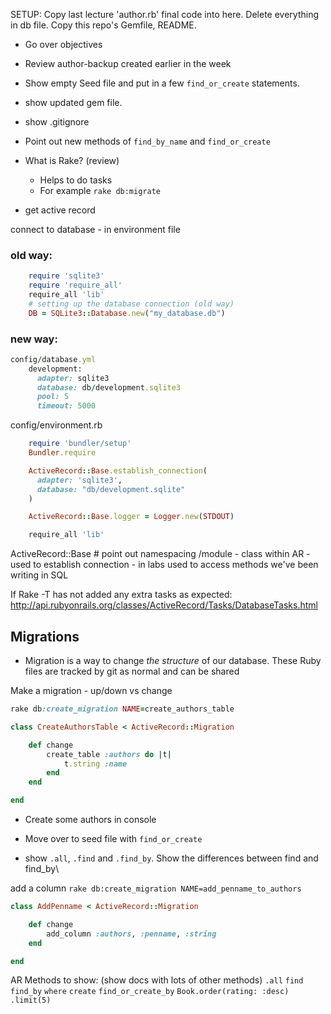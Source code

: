 SETUP:  Copy last lecture 'author.rb' final code into here.  Delete everything in db file.  Copy this repo's Gemfile, README.


- Go over objectives

- Review author-backup created earlier in the week

- Show empty Seed file and put in a few `find_or_create` statements.  

- show updated gem file.
- show .gitignore

- Point out new methods of `find_by_name` and `find_or_create`
- What is Rake? (review)
    - Helps to do tasks
    - For example `rake db:migrate`

- get active record

connect to database
    - in environment file

### old way:
```rb
    require 'sqlite3'
    require 'require_all'
    require_all 'lib'
    # setting up the database connection (old way)
    DB = SQLite3::Database.new("my_database.db")
```

### new way:
```rb
config/database.yml
    development:
      adapter: sqlite3
      database: db/development.sqlite3
      pool: 5
      timeout: 5000
```
config/environment.rb
```rb
    require 'bundler/setup'
    Bundler.require

    ActiveRecord::Base.establish_connection(
      adapter: 'sqlite3',
      database: "db/development.sqlite"
    )

    ActiveRecord::Base.logger = Logger.new(STDOUT)

    require_all 'lib'
```


ActiveRecord::Base  # point out namespacing /module
    - class within AR
    - used to establish connection
    - in labs used to access methods we've been writing in SQL


If Rake -T has not added any extra tasks as expected:
http://api.rubyonrails.org/classes/ActiveRecord/Tasks/DatabaseTasks.html  

## Migrations

- Migration is a way to change _the structure_ of our database.  These Ruby files are tracked by git as normal and can be shared

Make a migration
    - up/down vs change

```rb
rake db:create_migration NAME=create_authors_table
```

```rb
class CreateAuthorsTable < ActiveRecord::Migration

    def change
        create_table :authors do |t|
            t.string :name
        end
    end

end
```

- Create some authors in console
- Move over to seed file with `find_or_create`

- show `.all`, `.find` and `.find_by`.  Show the differences between find and find_by\

add a column
`rake db:create_migration NAME=add_penname_to_authors`

```rb
class AddPenname < ActiveRecord::Migration

    def change
        add_column :authors, :penname, :string
    end

end
```

AR Methods to show: (show docs with lots of other methods)
`.all`
`find`
`find_by` 
`where`
`create`
`find_or_create_by`
`Book.order(rating: :desc)`
`.limit(5)`

